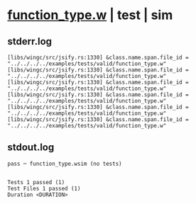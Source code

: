 # [function_type.w](../../../../../examples/tests/valid/function_type.w) | test | sim

## stderr.log
```log
[libs/wingc/src/jsify.rs:1330] &class.name.span.file_id = "../../../../examples/tests/valid/function_type.w"
[libs/wingc/src/jsify.rs:1330] &class.name.span.file_id = "../../../../examples/tests/valid/function_type.w"
[libs/wingc/src/jsify.rs:1330] &class.name.span.file_id = "../../../../examples/tests/valid/function_type.w"
[libs/wingc/src/jsify.rs:1330] &class.name.span.file_id = "../../../../examples/tests/valid/function_type.w"
[libs/wingc/src/jsify.rs:1330] &class.name.span.file_id = "../../../../examples/tests/valid/function_type.w"
[libs/wingc/src/jsify.rs:1330] &class.name.span.file_id = "../../../../examples/tests/valid/function_type.w"
```

## stdout.log
```log
pass ─ function_type.wsim (no tests)
 
 
Tests 1 passed (1)
Test Files 1 passed (1)
Duration <DURATION>
```

